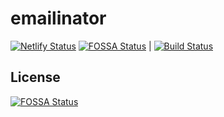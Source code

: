 # emailinator

[![Netlify Status](https://api.netlify.com/api/v1/badges/214a256c-774c-4f7d-b0c2-df742db495a3/deploy-status)](https://app.netlify.com/sites/email-clm-me/deploys) [![FOSSA Status](https://app.fossa.io/api/projects/git%2Bgithub.com%2FChristopherLMiller%2Femailinator.svg?type=shield)](https://app.fossa.io/projects/git%2Bgithub.com%2FChristopherLMiller%2Femailinator?ref=badge_shield)
| [![Build Status](https://travis-ci.org/ChristopherLMiller/emailinator.svg?branch=master)](https://travis-ci.org/ChristopherLMiller/emailinator)


## License
[![FOSSA Status](https://app.fossa.io/api/projects/git%2Bgithub.com%2FChristopherLMiller%2Femailinator.svg?type=large)](https://app.fossa.io/projects/git%2Bgithub.com%2FChristopherLMiller%2Femailinator?ref=badge_large)
